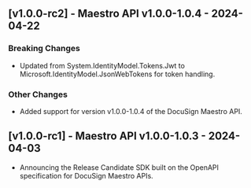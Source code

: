 ## [v1.0.0-rc2] - Maestro API v1.0.0-1.0.4 - 2024-04-22
### Breaking Changes
- Updated from System.IdentityModel.Tokens.Jwt to Microsoft.IdentityModel.JsonWebTokens for token handling.
### Other Changes
- Added support for version v1.0.0-1.0.4 of the DocuSign Maestro API.

## [v1.0.0-rc1] - Maestro API v1.0.0-1.0.3 - 2024-04-03
- Announcing the Release Candidate SDK built on the OpenAPI specification for DocuSign Maestro APIs.
